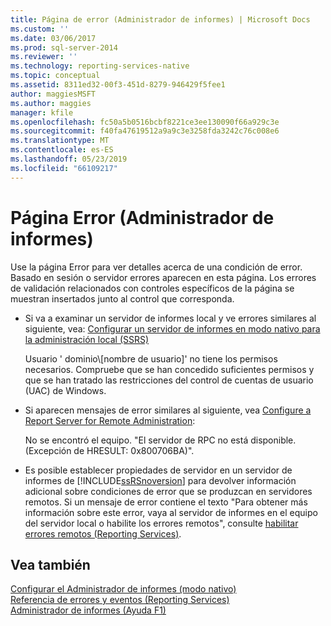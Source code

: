 ```yaml
---
title: Página de error (Administrador de informes) | Microsoft Docs
ms.custom: ''
ms.date: 03/06/2017
ms.prod: sql-server-2014
ms.reviewer: ''
ms.technology: reporting-services-native
ms.topic: conceptual
ms.assetid: 8311ed32-00f3-451d-8279-946429f5fee1
author: maggiesMSFT
ms.author: maggies
manager: kfile
ms.openlocfilehash: fc50a5b0516bcbf8221ce3ee130090f66a929c3e
ms.sourcegitcommit: f40fa47619512a9a9c3e3258fda3242c76c008e6
ms.translationtype: MT
ms.contentlocale: es-ES
ms.lasthandoff: 05/23/2019
ms.locfileid: "66109217"
---
```

# <a name="error-page-report-manager"></a>Página Error (Administrador de informes)
  Use la página Error para ver detalles acerca de una condición de error. Basado en sesión o servidor errores aparecen en esta página. Los errores de validación relacionados con controles específicos de la página se muestran insertados junto al control que corresponda.  
  
-   Si va a examinar un servidor de informes local y ve errores similares al siguiente, vea: [Configurar un servidor de informes en modo nativo para la administración local &#40;SSRS&#41;](report-server/configure-a-native-mode-report-server-for-local-administration-ssrs.md)  
  
     Usuario ' dominio\\[nombre de usuario]' no tiene los permisos necesarios. Compruebe que se han concedido suficientes permisos y que se han tratado las restricciones del control de cuentas de usuario (UAC) de Windows.  
  
-   Si aparecen mensajes de error similares al siguiente, vea [Configure a Report Server for Remote Administration](report-server/configure-a-report-server-for-remote-administration.md):  
  
     No se encontró el equipo. "El servidor de RPC no está disponible. (Excepción de HRESULT: 0x800706BA)".  
  
-   Es posible establecer propiedades de servidor en un servidor de informes de [!INCLUDE[ssRSnoversion](../includes/ssrsnoversion-md.md)] para devolver información adicional sobre condiciones de error que se produzcan en servidores remotos. Si un mensaje de error contiene el texto "Para obtener más información sobre este error, vaya al servidor de informes en el equipo del servidor local o habilite los errores remotos", consulte [habilitar errores remotos &#40;Reporting Services&#41;](report-server/enable-remote-errors-reporting-services.md).  
  
## <a name="see-also"></a>Vea también  
 [Configurar el Administrador de informes &#40;modo nativo&#41;](report-server/configure-web-portal.md)   
 [Referencia de errores y eventos &#40;Reporting Services&#41;](troubleshooting/errors-and-events-reference-reporting-services.md)   
 [Administrador de informes (Ayuda F1)](../../2014/reporting-services/report-manager-f1-help.md)  
  
  
